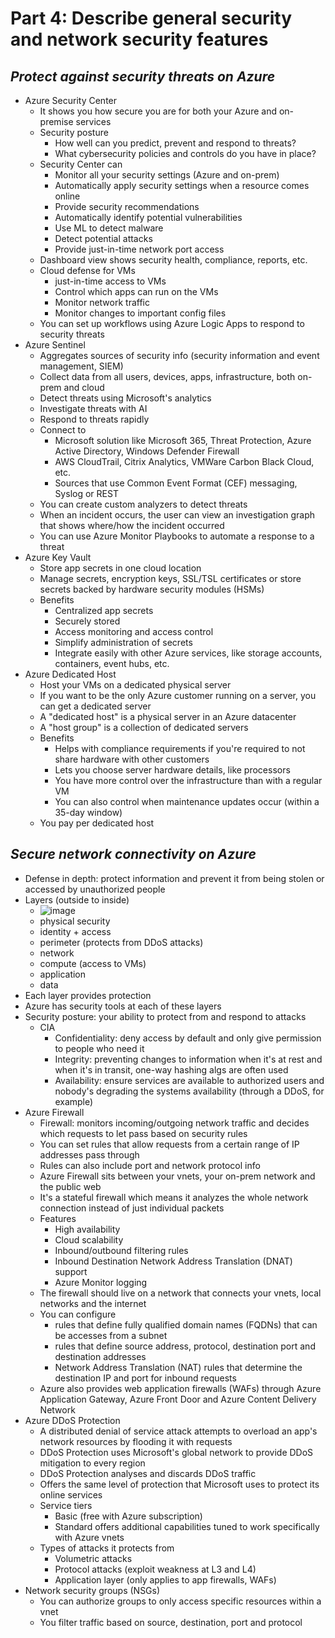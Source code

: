 # **Part 4: Describe general security and network security features**
## **_Protect against security threats on Azure_**
- Azure Security Center
    - It shows you how secure you are for both your Azure and on-premise services
    - Security posture
        - How well can you predict, prevent and respond to threats?
        - What cybersecurity policies and controls do you have in place?
    - Security Center can
        - Monitor all your security settings (Azure and on-prem)
        - Automatically apply security settings when a resource comes online
        - Provide security recommendations
        - Automatically identify potential vulnerabilities
        - Use ML to detect malware
        - Detect potential attacks
        - Provide just-in-time network port access
    - Dashboard view shows security health, compliance, reports, etc.
    - Cloud defense for VMs
        - just-in-time access to VMs
        - Control which apps can run on the VMs
        - Monitor network traffic
        - Monitor changes to important config files
    - You can set up workflows using Azure Logic Apps to respond to security threats
- Azure Sentinel
    - Aggregates sources of security info (security information and event management, SIEM)
    - Collect data from all users, devices, apps, infrastructure, both on-prem and cloud
    - Detect threats using Microsoft's analytics
    - Investigate threats with AI
    - Respond to threats rapidly
    - Connect to
        - Microsoft solution like Microsoft 365, Threat Protection, Azure Active Directory, Windows Defender Firewall
        - AWS CloudTrail, Citrix Analytics, VMWare Carbon Black Cloud, etc.
        - Sources that use Common Event Format (CEF) messaging, Syslog or REST
    - You can create custom analyzers to detect threats
    - When an incident occurs, the user can view an investigation graph that shows where/how the incident occurred
    - You can use Azure Monitor Playbooks to automate a response to a threat
- Azure Key Vault
    - Store app secrets in one cloud location
    - Manage secrets, encryption keys, SSL/TSL certificates or store secrets backed by hardware security modules (HSMs)
    - Benefits
        - Centralized app secrets
        - Securely stored
        - Access monitoring and access control
        - Simplify administration of secrets
        - Integrate easily with other Azure services, like storage accounts, containers, event hubs, etc.
- Azure Dedicated Host
    - Host your VMs on a dedicated physical server
    - If you want to be the only Azure customer running on a server, you can get a dedicated server
    - A "dedicated host" is a physical server in an Azure datacenter
    - A "host group" is a collection of dedicated servers
    - Benefits
        - Helps with compliance requirements if you're required to not share hardware with other customers
        - Lets you choose server hardware details, like processors
        - You have more control over the infrastructure than with a regular VM
        - You can also control when maintenance updates occur (within a 35-day window)
    - You pay per dedicated host

## **_Secure network connectivity on Azure_**
- Defense in depth: protect information and prevent it from being stolen or accessed by unauthorized people
- Layers (outside to inside)
  - ![image](https://user-images.githubusercontent.com/84464752/196028150-71a1bae2-60bb-4312-abe6-ef5052501ab3.png)
  - physical security
  - identity + access
  - perimeter (protects from DDoS attacks)
  - network
  - compute (access to VMs)
  - application
  - data
- Each layer provides protection
- Azure has security tools at each of these layers
- Security posture: your ability to protect from and respond to attacks
    - CIA
        - Confidentiality: deny access by default and only give permission to people who need it
        - Integrity: preventing changes to information when it's at rest and when it's in transit, one-way hashing algs are often used
        - Availability: ensure services are available to authorized users and nobody's degrading the systems availability (through a DDoS, for example)
- Azure Firewall
    - Firewall: monitors incoming/outgoing network traffic and decides which requests to let pass based on security rules
    - You can set rules that allow requests from a certain range of IP addresses pass through
    - Rules can also include port and network protocol info
    - Azure Firewall sits between your vnets, your on-prem network and the public web
    - It's a stateful firewall which means it analyzes the whole network connection instead of just individual packets
    - Features
        - High availability
        - Cloud scalability
        - Inbound/outbound filtering rules
        - Inbound Destination Network Address Translation (DNAT) support
        - Azure Monitor logging
    - The firewall should live on a network that connects your vnets, local networks and the internet
    - You can configure
        - rules that define fully qualified domain names (FQDNs) that can be accesses from a subnet
        - rules that define source address, protocol, destination port and destination addresses
        - Network Address Translation (NAT) rules that determine the destination IP and port for inbound requests
    - Azure also provides web application firewalls (WAFs) through Azure Application Gateway, Azure Front Door and Azure Content Delivery Network
- Azure DDoS Protection
    - A distributed denial of service attack attempts to overload an app's network resources by flooding it with requests
    - DDoS Protection uses Microsoft's global network to provide DDoS mitigation to every region
    - DDoS Protection analyses and discards DDoS traffic
    - Offers the same level of protection that Microsoft uses to protect its online services
    - Service tiers
        - Basic (free with Azure subscription)
        - Standard offers additional capabilities tuned to work specifically with Azure vnets
    - Types of attacks it protects from
        - Volumetric attacks
        - Protocol attacks (exploit weakness at L3 and L4)
        - Application layer (only applies to app firewalls, WAFs)
- Network security groups (NSGs)
    - You can authorize groups to only access specific resources within a vnet
    - You filter traffic based on source, destination, port and protocol
